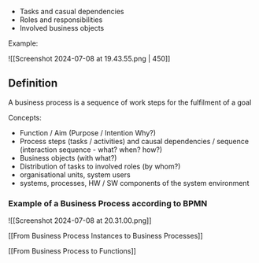 - Tasks and casual dependencies 
- Roles and responsibilities
- Involved business objects

Example: 

![[Screenshot 2024-07-08 at 19.43.55.png | 450]]


## Definition

A business process is a sequence of work steps for the fulfilment of a goal

Concepts:
- Function / Aim (Purpose / Intention Why?)
- Process steps (tasks / activities) and causal dependencies / sequence (interaction sequence - what? when? how?)
- Business objects (with what?)
- Distribution of tasks to involved roles (by whom?)
- organisational units, system users
- systems, processes, HW / SW components of the system environment

### Example of a Business Process according to BPMN

![[Screenshot 2024-07-08 at 20.31.00.png]]

[[From Business Process Instances to Business Processes]]

[[From Business Process to Functions]]